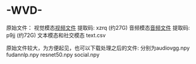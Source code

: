 # -WVD-

原始文件：
视觉模态[视频文件](https://pan.baidu.com/s/1lLckTUz2gJg4vVZeL5ouzQ?pwd=xzrq) 提取码: xzrq (约27G)
音频模态[音频文件](https://pan.baidu.com/s/1w12qDJbjbtORausRxnQTrw?pwd=p9jj) 提取码: p9jj (约72G)
文本模态和社交模态 text.csv

原始文件较大，为方便起见，也可以下载处理之后的文件:
分别为audiovgg.npy fudannlp.npy resnet50.npy social.npy
